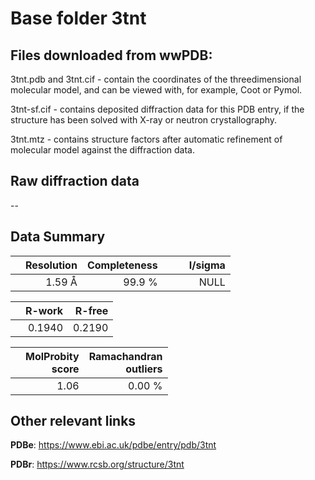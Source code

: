 # Base folder 3tnt

## Files downloaded from wwPDB:

3tnt.pdb and 3tnt.cif - contain the coordinates of the threedimensional molecular model, and can be viewed with, for example, Coot or Pymol.

3tnt-sf.cif - contains deposited diffraction data for this PDB entry, if the structure has been solved with X-ray or neutron crystallography.

3tnt.mtz - contains structure factors after automatic refinement of molecular model against the diffraction data.

## Raw diffraction data

--<br> 

## Data Summary
|   | Resolution | Completeness| I/sigma |
|---|-------------:|----------------:|--------------:|
|   |1.59 Å|99.9  %|<img width=50/>NULL |

|   | **R-work**| **R-free**   
|---|-------------:|----------------:|           
||0.1940|0.2190|

|   |**MolProbity<br>score**| **Ramachandran<br>outliers** 
|---|-------------:|----------------:|
||1.06|0.00 %|

## Other relevant links 
**PDBe**:  https://www.ebi.ac.uk/pdbe/entry/pdb/3tnt
 
**PDBr**: https://www.rcsb.org/structure/3tnt 

